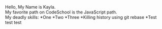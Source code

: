 Hello, My Name is Kayla.
<br>
My favorite path on CodeSchool is the JavaScript path.
<br>
My deadly skills:
*One
*Two
*Three
*Killing history using git rebase
*Test test test

